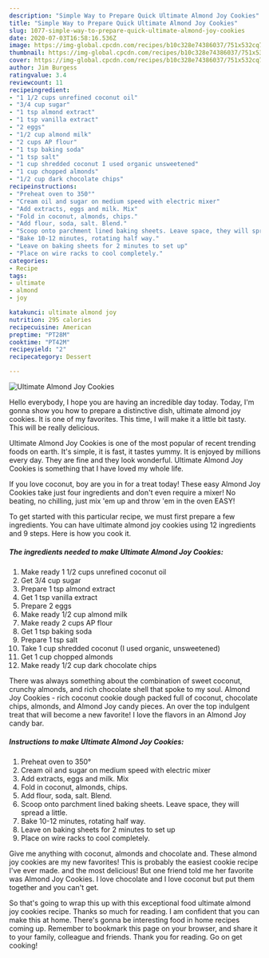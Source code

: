 ```yaml
---
description: "Simple Way to Prepare Quick Ultimate Almond Joy Cookies"
title: "Simple Way to Prepare Quick Ultimate Almond Joy Cookies"
slug: 1077-simple-way-to-prepare-quick-ultimate-almond-joy-cookies
date: 2020-07-03T16:58:16.536Z
image: https://img-global.cpcdn.com/recipes/b10c328e74386037/751x532cq70/ultimate-almond-joy-cookies-recipe-main-photo.jpg
thumbnail: https://img-global.cpcdn.com/recipes/b10c328e74386037/751x532cq70/ultimate-almond-joy-cookies-recipe-main-photo.jpg
cover: https://img-global.cpcdn.com/recipes/b10c328e74386037/751x532cq70/ultimate-almond-joy-cookies-recipe-main-photo.jpg
author: Jim Burgess
ratingvalue: 3.4
reviewcount: 11
recipeingredient:
- "1 1/2 cups unrefined coconut oil"
- "3/4 cup sugar"
- "1 tsp almond extract"
- "1 tsp vanilla extract"
- "2 eggs"
- "1/2 cup almond milk"
- "2 cups AP flour"
- "1 tsp baking soda"
- "1 tsp salt"
- "1 cup shredded coconut I used organic unsweetened"
- "1 cup chopped almonds"
- "1/2 cup dark chocolate chips"
recipeinstructions:
- "Preheat oven to 350°"
- "Cream oil and sugar on medium speed with electric mixer"
- "Add extracts, eggs and milk. Mix"
- "Fold in coconut, almonds, chips."
- "Add flour, soda, salt. Blend."
- "Scoop onto parchment lined baking sheets. Leave space, they will spread a little."
- "Bake 10-12 minutes, rotating half way."
- "Leave on baking sheets for 2 minutes to set up"
- "Place on wire racks to cool completely."
categories:
- Recipe
tags:
- ultimate
- almond
- joy

katakunci: ultimate almond joy 
nutrition: 295 calories
recipecuisine: American
preptime: "PT28M"
cooktime: "PT42M"
recipeyield: "2"
recipecategory: Dessert

---
```



![Ultimate Almond Joy Cookies](https://img-global.cpcdn.com/recipes/b10c328e74386037/751x532cq70/ultimate-almond-joy-cookies-recipe-main-photo.jpg)

Hello everybody, I hope you are having an incredible day today. Today, I'm gonna show you how to prepare a distinctive dish, ultimate almond joy cookies. It is one of my favorites. This time, I will make it a little bit tasty. This will be really delicious.

Ultimate Almond Joy Cookies is one of the most popular of recent trending foods on earth. It's simple, it is fast, it tastes yummy. It is enjoyed by millions every day. They are fine and they look wonderful. Ultimate Almond Joy Cookies is something that I have loved my whole life.

If you love coconut, boy are you in for a treat today! These easy Almond Joy Cookies take just four ingredients and don&#39;t even require a mixer! No beating, no chilling, just mix &#39;em up and throw &#39;em in the oven EASY!


To get started with this particular recipe, we must first prepare a few ingredients. You can have ultimate almond joy cookies using 12 ingredients and 9 steps. Here is how you cook it.

<!--inarticleads1-->

##### The ingredients needed to make Ultimate Almond Joy Cookies:

1. Make ready 1 1/2 cups unrefined coconut oil
1. Get 3/4 cup sugar
1. Prepare 1 tsp almond extract
1. Get 1 tsp vanilla extract
1. Prepare 2 eggs
1. Make ready 1/2 cup almond milk
1. Make ready 2 cups AP flour
1. Get 1 tsp baking soda
1. Prepare 1 tsp salt
1. Take 1 cup shredded coconut (I used organic, unsweetened)
1. Get 1 cup chopped almonds
1. Make ready 1/2 cup dark chocolate chips


There was always something about the combination of sweet coconut, crunchy almonds, and rich chocolate shell that spoke to my soul. Almond Joy Cookies - rich coconut cookie dough packed full of coconut, chocolate chips, almonds, and Almond Joy candy pieces. An over the top indulgent treat that will become a new favorite! I love the flavors in an Almond Joy candy bar. 

<!--inarticleads2-->

##### Instructions to make Ultimate Almond Joy Cookies:

1. Preheat oven to 350°
1. Cream oil and sugar on medium speed with electric mixer
1. Add extracts, eggs and milk. Mix
1. Fold in coconut, almonds, chips.
1. Add flour, soda, salt. Blend.
1. Scoop onto parchment lined baking sheets. Leave space, they will spread a little.
1. Bake 10-12 minutes, rotating half way.
1. Leave on baking sheets for 2 minutes to set up
1. Place on wire racks to cool completely.


Give me anything with coconut, almonds and chocolate and. These almond joy cookies are my new favorites! This is probably the easiest cookie recipe I&#39;ve ever made. and the most delicious! But one friend told me her favorite was Almond Joy Cookies. I love chocolate and I love coconut but put them together and you can&#39;t get. 

So that's going to wrap this up with this exceptional food ultimate almond joy cookies recipe. Thanks so much for reading. I am confident that you can make this at home. There's gonna be interesting food in home recipes coming up. Remember to bookmark this page on your browser, and share it to your family, colleague and friends. Thank you for reading. Go on get cooking!

